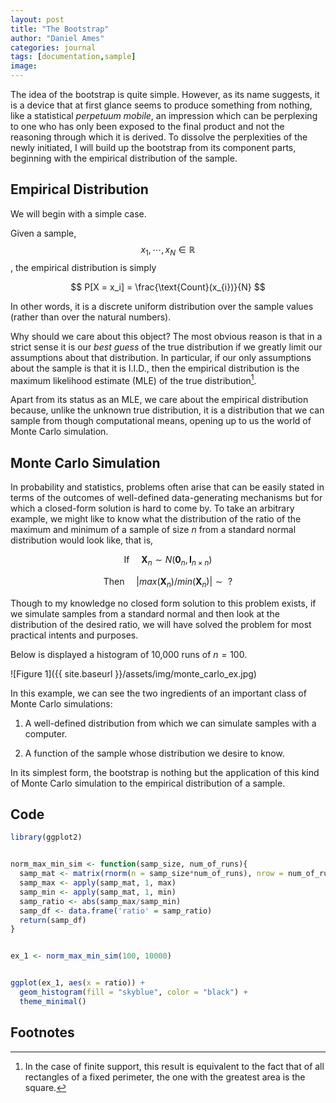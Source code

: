 ```yaml
---
layout: post
title: "The Bootstrap"
author: "Daniel Ames"
categories: journal
tags: [documentation,sample]
image: 
---
```


The idea of the bootstrap is quite simple. However, as its name suggests, it is a device that at first glance seems to produce something from nothing, like a statistical _perpetuum mobile_, an impression which can be perplexing to one who has only been exposed to the final product and not the reasoning through which it is derived. To dissolve the perplexities of the newly initiated, I will build up the bootstrap from its component parts, beginning with the empirical distribution of the sample. 

## Empirical Distribution

We will begin with a simple case.

Given a sample, $$x_{1},\cdots,x_{N} \in \mathbb{R}$$, the empirical distribution is simply

$$
P[X = x_i] = \frac{\text{Count}(x_{i})}{N} 
$$

In other words, it is a discrete uniform distribution over the sample values (rather than over the natural numbers).

Why should we care about this object? The most obvious reason is that in a strict sense it is our _best guess_ of the true distribution if we greatly limit our assumptions about that distribution. In particular, if our only assumptions about the sample is that it is I.I.D., then the empirical distribution is the maximum likelihood estimate (MLE) of the true distribution[^1].

Apart from its status as an MLE, we care about the empirical distribution because, unlike the unknown true distribution, it is a distribution that we can sample from though computational means, opening up to us the world of Monte Carlo simulation.


## Monte Carlo Simulation

In probability and statistics, problems often arise that can be easily stated in terms of the outcomes of well-defined data-generating mechanisms but for which a closed-form solution is hard to come by. To take an arbitrary example, we might like to know what the distribution of the ratio of the maximum and minimum of a sample of size $n$ from a standard normal distribution would look like, that is,

$$
\text{If} \hspace{15pt} \boldsymbol{X}_{n} \sim N(\boldsymbol{0}_{n},\boldsymbol{I}_{n\times n})
$$

$$
\text{Then} \hspace{15pt} | max(\boldsymbol{X}_{n})/min(\boldsymbol{X}_{n}) |  \sim \text{  ?}
$$

Though to my knowledge no closed form solution to this problem exists, if we simulate samples from a standard normal and then look at the distribution of the desired ratio, we will have solved the problem for most practical intents and purposes.

Below is displayed a histogram of 10,000 runs of $n = 100$.

![Figure 1]({{ site.baseurl }}/assets/img/monte_carlo_ex.jpg)

In this example, we can see the two ingredients of an important class of Monte Carlo simulations:

1. A well-defined distribution from which we can simulate samples with a computer.

2. A function of the sample whose distribution we desire to know.

In its simplest form, the bootstrap is nothing but the application of this kind of Monte Carlo simulation to the empirical distribution of a sample.


## Code
```R
library(ggplot2)


norm_max_min_sim <- function(samp_size, num_of_runs){
  samp_mat <- matrix(rnorm(n = samp_size*num_of_runs), nrow = num_of_runs)
  samp_max <- apply(samp_mat, 1, max)
  samp_min <- apply(samp_mat, 1, min)
  samp_ratio <- abs(samp_max/samp_min)
  samp_df <- data.frame('ratio' = samp_ratio)
  return(samp_df)
}


ex_1 <- norm_max_min_sim(100, 10000)


ggplot(ex_1, aes(x = ratio)) +
  geom_histogram(fill = "skyblue", color = "black") +
  theme_minimal()
```

## Footnotes
[^1]: In the case of finite support, this result is equivalent to the fact that of all rectangles of a fixed perimeter, the one with the greatest area is the square.



